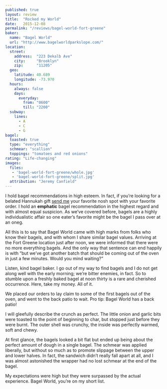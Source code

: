 ```yaml
---
published: true
layout: review
title:  "Rocked my World"
date:   2015-12-08
permalink: "/reviews/bagel-world-fort-greene"
baker:
  name: "Bagel World"
  url: "http://www.bagelworldparkslope.com/"
location:
  street:
    address:  "223 Dekalb Ave"
    city:     "Brooklyn"
    zip:      "11205"
  geo:
    latitude: 40.689
    longitude: -73.970
  hours:
    always: false
    days:
      everyday:
        from: "0600"
        till: "2200"
  subway:
    lines:
      - A
      - C
      - G
bagel:
  toasted: true
  type: "everything"
  schmear: "scallion"
  toppings: "tomatoes and red onions"
rating: "Life-changing"
images:
  files:
   - 'bagel-world-fort-greene/whole.jpg'
   - 'bagel-world-fort-greene/split.jpg'
  attribution: "Jeremy Canfield"
---
```


I hold bagel recommendations in high esteem. In fact, if you’re looking for a belated Hannukah gift [send me](mailto:letsnosh@theschmearcampaign.com) your favorite nosh spot with your favorite order. I hold an **emphatic** bagel recommendation in the highest regard and with almost equal suspicion. As we’ve covered before, bagels are a highly individualistic affair so one eater’s favorite might be the bagel I pass over at an oneg.

All this is to say that Bagel World came with high marks from folks who know their bagels, and with whom I share similar bagel values. Arriving at the Fort Greene location just after noon, we were informed that there were no more everything bagels. And the only way that sentence can end happily is with “but we’ve got another batch that should be coming out of the oven in just a few minutes. Would you mind waiting?”

Listen, kind bagel baker. I go out of my way to find bagels and I do not get along well with the early morning; we’re bitter enemies, in fact. So to stumble upon a freshly baked bagel at noon thirty is a rare and cherished occurrence. Here, take my money. All of it.

We placed our orders to lay claim to some of the first bagels out of the oven, and went to the back patio to wait. Pro tip: Bagel World has a back patio!

I will gleefully describe the crunch as perfect. The little onion and garlic bits were toasted to the point of beginning to char, but stopped just before they were burnt. The outer shell was crunchy, the inside was perfectly warmed, soft and chewy.

At first glance, the bagels looked a bit flat but ended up being about the perfect amount of dough in a single bagel. The schmear was applied liberally, but without so much as to promote slippage between the upper and lower halves. In fact, the sandwich didn’t really fall apart at all, and I was almost astonished the wrapper had no lost schmear at the end of the bagel.

My expectations were high but they were surpassed by the actual experience. Bagel World, you’re on my short list.
